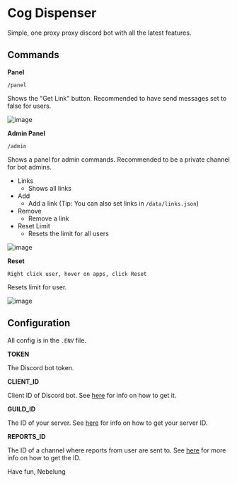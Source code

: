 # Cog Dispenser
Simple, one proxy proxy discord bot with all the latest features.

## Commands
**Panel**

`/panel`

Shows the "Get Link" button. Recommended to have send messages set to false for users.

![image](https://github.com/cognetwork-dev/Cog-Dispenser/assets/81875430/ca403703-d892-474d-872e-aa4434e9bf95)

**Admin Panel**

`/admin`

Shows a panel for admin commands. Recommended to be a private channel for bot admins.

- Links
  - Shows all links
- Add
  - Add a link (Tip: You can also set links in `/data/links.json`)
- Remove
  - Remove a link
- Reset Limit
  - Resets the limit for all users

![image](https://github.com/cognetwork-dev/Cog-Dispenser/assets/81875430/c2b46af3-79ea-450f-807a-e6fe8d4f9656)

**Reset**

`Right click user, hover on apps, click Reset`

Resets limit for user.

![image](https://github.com/cognetwork-dev/Cog-Dispenser/assets/81875430/78a9f084-3272-4249-a208-1e5c9c2af101)

## Configuration

All config is in the `.ENV` file.

**TOKEN**

The Discord bot token.

**CLIENT_ID**

Client ID of Discord bot. See [here](https://support.heateor.com/discord-client-id-discord-client-secret/) for info on how to get it.

**GUILD_ID**

The ID of your server. See [here](https://www.alphr.com/discord-find-server-id/) for info on how to get your server ID.

**REPORTS_ID**

The ID of a channel where reports from user are sent to. See [here](https://turbofuture.com/internet/Discord-Channel-ID) for more info on how to get the ID.


Have fun, Nebelung

